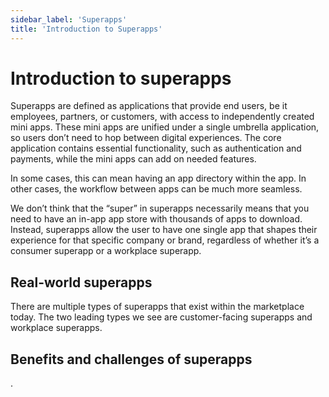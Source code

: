 ```yaml
---
sidebar_label: 'Superapps'
title: 'Introduction to Superapps'
---
```


# Introduction to superapps

Superapps are defined as applications that provide end users, be it employees, partners, or customers, with access to independently created mini apps. These mini apps are unified under a single umbrella application, so users don’t need to hop between digital experiences. The core application contains essential functionality, such as authentication and payments, while the mini apps can add on needed features.

In some cases, this can mean having an app directory within the app. In other cases, the workflow between apps can be much more seamless.

We don’t think that the “super” in superapps necessarily means that you need to have an in-app app store with thousands of apps to download. Instead, superapps allow the user to have one single app that shapes their experience for that specific company or brand, regardless of whether it’s a consumer superapp or a workplace superapp.

## Real-world superapps

There are multiple types of superapps that exist within the marketplace today. The two leading types we see are customer-facing superapps and workplace superapps.

<!-- discuss WeChat and other examples -->

<!-- discuss Me@Walmart and other examples -->

## Benefits and challenges of superapps

.
